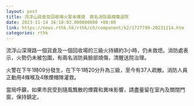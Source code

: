 ```yaml
---
layout: post
title: 流浮山貨倉及回收場火警未撲熄　兩名消防員燒傷送院
date: 2023-11-14 16:18:03.000000000 +08:00
link: https://news.rthk.hk/rthk/ch/component/k2/1727799-20231114.htm
categories: rthk
---
```


流浮山深灣路一個貨倉及一個回收場的三級火持續約3小時，仍未救熄。消防處表示，火勢仍未被包圍，有兩名消防員臉部燒傷，清醒送院治理。

火警在下午1時09分發生，在下午1時20分升為三級，至今有37人疏散。消防人員正動用4條喉及4隊煙帽隊灌救。

當局呼籲，如果市民受到隨風飄散的煙霧和異味影響，請盡量留在室內及關閉門窗，保持鎮定。　　
